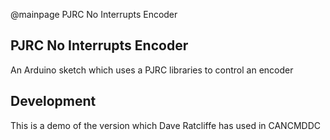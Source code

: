 @mainpage PJRC No Interrupts Encoder

## PJRC No Interrupts Encoder

An Arduino sketch which uses a PJRC libraries to control an encoder
  
## Development

This is a demo of the version which Dave Ratcliffe has used in CANCMDDC